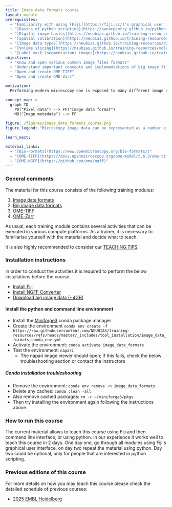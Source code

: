 ```yaml
---
title: Image data formats course
layout: module
prerequisites:
  - "Familiarity with using [Fiji](https://fiji.sc/)'s graphical user interface"
  - "[Basics of python scripting](https://swcarpentry.github.io/python-novice-inflammation/)"
  - "[Digital image basics](https://neubias.github.io/training-resources/pixels/index.html)"
  - "[Spatial calibration](https://neubias.github.io/training-resources/spatial_calibration/index.html)"
  - "[Image data types](https://neubias.github.io/training-resources/datatypes/index.html)"
  - "[Volume slicing](https://neubias.github.io/training-resources/volume_slicing/index.html)"
  - "[Label mask (segmentation) images](https://neubias.github.io/training-resources/connected_components/index.html)"
objectives:
  - "Know and open various common image files formats"
  - "Understand important concepts and implementations of big image file formats: lazy-loading, chunking and scale pyramids"
  - "Open and create OME-TIFF"
  - "Open and create OME-Zarr"

motivation: |
  Performing modern microscopy one is exposed to many different image data formats. Almost all microscope vendors have their own format. In addition, there are a few formats that are developed by the scientific community. Navigation this sea of formats is very challenging. In this course you will learn how to read most image formats and how to write a few recommened formats. In addition, you will learn about reading and writing big image data, which includes learning about the concepts of chunking and scale pyramids.

concept_map: >
  graph TD
    PD("Pixel data") --> FF("Image data format")
    MD("Image metadata") --> FF

figure: /figures/image_data_formats_course.png
figure_legend: "Microscopy image data can be represented as a number of different file formats. OME-TIFF and OME-Zarr are two standard formats used in bioimaging."

learn_next:

external_links:
  - "[Bio-Formats](https://www.openmicroscopy.org/bio-formats/)"
  - "[OME-TIFF](https://docs.openmicroscopy.org/ome-model/5.6.3/ome-tiff/)"
  - "[OME-NGFF](https://github.com/ome/ngff)"
---
```


### General comments

The material for this course consists of the following training modules:

1. [Image data formats](https://neubias.github.io/training-resources/image_file_formats/index.html)
1. [Big image data formats](https://neubias.github.io/training-resources/big_image_file_formats/index.html)
1. [OME-TIFF](https://neubias.github.io/training-resources/tiff/index.html)
1. [OME-Zarr](https://neubias.github.io/training-resources/ome_zarr/index.html)

As usual, each training module contains several activities that can be executed in various compute platforms. As a trainer, it is necessary to familiarise yourself with the material and decide what to teach.

It is also highly recommended to consider our [TEACHING TIPS](https://github.com/NEUBIAS/training-resources/blob/master/TEACHING_TIPS.md).

### Installation instructions

In order to conduct the activities it is required to perform the below installations before the course.

- [Install Fiji](https://fiji.sc/)
- [Install NGFF Converter](https://www.glencoesoftware.com/products/ngff-converter/)
- [Download big image data (~4GB)](https://zenodo.org/api/records/14591118/files-archive)

#### Install the python and command line environment

- Install the [Miniforge3](https://github.com/conda-forge/miniforge) conda package manager
- Create the environment `conda env create -f https://raw.githubusercontent.com/NEUBIAS/training-resources/refs/heads/master/_includes/tool_installation/image_data_formats_conda_env.yml`
- Activate the environment: `conda activate image_data_formats`
- Test the environment: `napari`
  - The napari image viewer should open; if this fails, check the below troubleshooting section or contact the instructors

##### Conda installation troubleshooting

- Remove the environment: `conda env remove -n image_data_formats`
- Delete any caches: `conda clean -all`
- Also remove cached packages: `rm -r ~/miniforge3/pkgs`
- Then try installing the environment again following the instructions above

### How to run this course

The current material allows to teach this course using Fiji and then command line interface, or using python. In our experience it works well to teach this course in 2 days. One day one, go through all modules using Fiji's graphical user interface, on day two repeat the material using python. Day two could be optional, only for people that are interested in python scripting.

### Previous editions of this course

For more details on how you may teach this course please check the detailed schedule of previous courses:

- [2025 EMBL Heidelberg](https://github.com/NEUBIAS/training-resources/blob/master/courses/2025_01_EMBL_image_data_formats.md)
